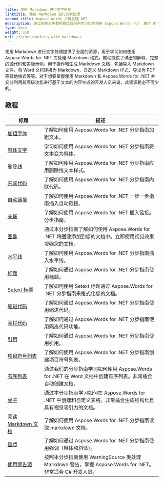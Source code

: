 ```yaml
---
title: 使用 Markdown 进行文字处理
linktitle: 使用 Markdown 进行文字处理
second_title: Aspose.Words 文档处理 API
description: 通过这些分步教程和实践示例学习如何使用 Aspose.Words for .NET 在 Word 文档中使用 Markdown 语法。
type: docs
weight: 810
url: /zh/net/working-with-markdown/
---
```


使用 Markdown 进行文字处理提供了全面的资源，用于学习如何使用 Aspose.Words for .NET 库处理 Markdown 格式。教程提供了详细的解释、完整的源代码和实际示例，用于操作和生成 Markdown 文档，包括导入 Markdown 文件、将 Word 文档转换为 Markdown、自定义 Markdown 样式、导出为 PDF 等其他格式等等。对于想要掌握使用 Markdown 和 Aspose.Words for .NET 并充分利用其高级功能进行基于文本的内容生成的开发人员来说，此资源是必不可少的。

 ## 教程
| 标题 | 描述 |
| --- | --- |
| [加粗字体](./bold-text/) | 了解如何使用 Aspose.Words for .NET 分步指南加粗文本。 |
| [斜体文字](./italic-text/) | 学习如何使用 Aspose.Words for .NET 分步指南将文本变为斜体。 |
| [删除线](./strikethrough/) | 了解如何使用 Aspose.Words for .NET 分步指南应用删除线文本样式。 |
| [内联代码](./inline-code/) | 了解如何使用 Aspose.Words for .NET 分步指南内联代码。 |
| [自动链接](./autolink/) | 了解如何使用 Aspose.Words for .NET 一步一步指南插入自动链接。 |
| [关联](./link/) | 了解如何使用 Aspose.Words for .NET 插入链接。分步指南。 |
| [图像](./image/) | 通过本分步指南了解如何使用 Aspose.Words for .NET 将图像添加到您的文档中。立即使用视觉效果增强您的文档。 |
| [水平线](./horizontal-rule/) | 了解如何使用 Aspose.Words for .NET 分步指南插入水平线。 |
| [标题](./heading/) | 了解如何通过 Aspose.Words for .NET 分步指南使用标题。 |
| [Setext 标题](./setext-heading/) | 了解如何使用 Setext 标题通过 Aspose.Words for .NET 分步指南来格式化您的文档。 |
| [缩进代码](./indented-code/) | 了解如何通过 Aspose.Words for .NET 分步指南使用缩进代码。 |
| [围栏代码](./fenced-code/) | 了解如何通过 Aspose.Words for .NET 分步指南使用隔离代码功能。 |
| [引用](./quote/) | 了解如何通过 Aspose.Words for .NET 分步指南使用引用。 |
| [项目符号列表](./bulleted-list/) | 了解如何使用 Aspose.Words for .NET 分步指南创建项目符号列表。 |
| [有序列表](./ordered-list/) | 通过我们的分步指南学习如何使用 Aspose.Words for .NET 在 Word 文档中创建有序列表。非常适合自动创建文档。 |
| [桌子](./table/) | 通过本分步指南学习如何在 Aspose.Words for .NET 中创建和自定义表格。非常适合生成结构化且具有视觉吸引力的文档。 |
| [阅读 Markdown 文档](./read-markdown-document/) | 了解如何使用 Aspose.Words for .NET 分步指南读取 markdown 文档。 |
| [重点](./emphases/) | 了解如何通过 Aspose.Words for .NET 分步指南使用强调（粗体和斜体）。 |
| [使用警告源](./use-warning-source/) | 按照本分步指南使用 WarningSource 类处理 Markdown 警告，掌握 Aspose.Words for .NET。非常适合 C# 开发人员。 |